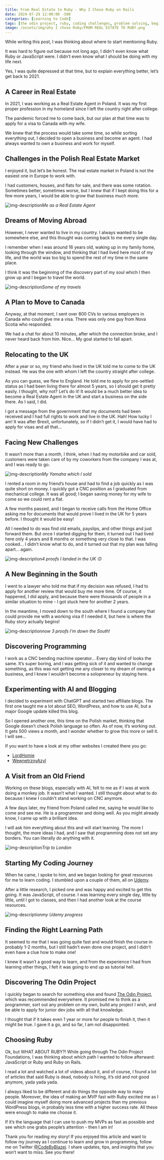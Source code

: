 ```yaml
---
title: From Real Estate to Ruby - Why I Chose Ruby on Rails
date: 2024-07-29 12:00:00 -500
categories: [Learning to Code]
tags: [the odin project, ruby, coding challenges, problem solving, beginner programmer, coding motivation]     # TAG names should always be lowercase
image: /assets/img/why I chose Ruby/FROM REAL ESTATE TO RUBY.png
---
```


While writing this post, I was thinking about where to start mentioning Ruby. 

It was hard to figure out because not long ago, I didn't even know what Ruby or JavaScript were. I didn’t even know what I should be doing with my life next. 

Yes, I was quite depressed at that time, but to explain everything better, let’s get back to 2021.

## A Career in Real Estate

In 2021, I was working as a Real Estate Agent in Poland. It was my first proper profession in my homeland since I left the country right after college. 

The pandemic forced me to come back, but our plan at that time was to apply for a visa to Canada with my wife. 

We knew that the process would take some time, so while sorting everything out, I decided to open a business and become an agent. I had always wanted to own a business and work for myself.

## Challenges in the Polish Real Estate Market

I enjoyed it, but let’s be honest. The real estate market in Poland is not the easiest one in Europe to work with. 

I had customers, houses, and flats for sale, and there was some rotation. Sometimes better, sometimes worse, but I knew that if I kept doing this for a few more years, I would be able to grow that business much more.

![img-description](/assets/img/why%20I%20chose%20Ruby/me%20as%20an%20agent.png)_Me as a Real Estate Agent_

## Dreams of Moving Abroad

However, I never wanted to live in my country. I always wanted to be somewhere else, and this thought was coming back to me every single day. 

I remember when I was around 16 years old, waking up in my family home, looking through the window, and thinking that I had lived here most of my life, and the world was too big to spend the rest of my time in the same place. 

I think it was the beginning of the discovery part of my soul which I then grow up and I began to travel the world.

![img-description](/assets/img/why%20I%20chose%20Ruby/travels.png)_Some of my travels_

## A Plan to Move to Canada

Anyway, at that moment, I sent over 800 CVs to various employers in Canada who could give me a visa. There was only one guy from Nova Scotia who responded. 

We had a chat for about 10 minutes, after which the connection broke, and I never heard back from him. Nice… My goal started to fall apart. 

## Relocating to the UK

After a year or so, my friend who lived in the UK told me to come to the UK instead. He was the one with whom I left the country straight after college. 

As you can guess, we flew to England. He told me to apply for pre-settled status as I had been living there for almost 5 years, so I should get it pretty easily. I thought, why not? Let’s do it! It would be a much better idea to become a Real Estate Agent in the UK and start a business on the side there. As I said, I did. 

I got a message from the government that my documents had been received and I had full rights to work and live in the UK. Hah! How lucky I am! It was after Brexit, unfortunately, so if I didn’t get it, I would have had to apply for visas and all that...

## Facing New Challenges

It wasn’t more than a month, I think, when I had my motorbike and car sold, customers were taken care of by my coworkers from the company I was at, and I was ready to go.

![img-description](/assets/img/why%20I%20chose%20Ruby/my%20fazer.png)_My Yamaha which I sold_

I rented a room in my friend’s house and had to find a job quickly as I was quite short on money. I quickly got a CNC position as I graduated from mechanical college. It was all good; I began saving money for my wife to come so we could rent a flat. 

A few months passed, and I began to receive calls from the Home Office asking me for documents that would prove I lived in the UK for 5 years before. I thought it would be easy! 

All I needed to do was find old emails, payslips, and other things and just forward them. But once I started digging for them, it turned out I had lived here only 4 years and 8 months or something very close to that. I was cooked… I didn’t know what to do, and it turned out that my plan was falling apart… again.

![img-description](/assets/img/why%20I%20chose%20Ruby/4%20proves.png)_4 proofs I landed in the UK :D_

## A New Beginning in the South

I went to a lawyer who told me that if my decision was refused, I had to apply for another review that would buy me more time. Of course, it happened, I did apply, and because there were thousands of people in a similar situation to mine - I got stuck here for another 2 years. 

In the meantime, I moved down to the south where I found a company that could provide me with a working visa if I needed it, but here is where the Ruby story actually begins!

![img-description](/assets/img/why%20I%20chose%20Ruby/3%20proofs.png)_now 3 proofs I'm down the South!_


## Discovering Programming

I work as a CNC bending machine operator… Every day kind of looks the same. It’s super boring, and I was getting sick of it and wanted to change something, as this was not getting me any closer to my dream of owning a business, and I knew I wouldn’t become a solopreneur by staying here.

## Experimenting with AI and Blogging

I decided to experiment with ChatGPT and started two affiliate blogs. The first one taught me a lot about SEO, WordPress, and how to use AI, but a major Google update killed this blog. 

So I opened another one, this time on the Polish market, thinking that Google doesn’t check Polish language so often. As of now, it’s working out. It gets 500 views a month, and I wonder whether to grow this more or sell it. I will see…

If you want to have a look at my other websites I created there you go:

- [LordHomie](https://lordhomie.com/)
- [WewnetrznyAzyl](https://wewnetrznyazyl.pl/)

## A Visit from an Old Friend

Working on these blogs, especially with AI, felt to me as if I was at work doing a monkey job. It wasn’t what I wanted. I still thought about what to do because I knew I couldn’t stand working on CNC anymore.

A few days later, my friend from Poland called me, saying he would like to come and see me. He is a programmer and doing well. As you might already know, I came up with a brilliant idea. 

I will ask him everything about this and will start learning. The more I thought, the more ideas I had, and I saw that programming does not set any borders. You can literally do anything with it.

![img-description](/assets/img/why%20I%20chose%20Ruby/trip%20to%20london.png)_Trip to London_

## Starting My Coding Journey

When he came, I spoke to him, and we began looking for great resources for me to learn coding. I stumbled upon a couple of them, all on [Udemy](https://www.udemy.com/).

After a little research, I picked one and was happy and excited to get this going. It was JavaScript, of course. I was learning every single day, little by little, until I got to classes, and then I had another look at the course resources.

![img-description](/assets/img/why%20I%20chose%20Ruby/udemy%20course.png)_my Udemy progress_

## Finding the Right Learning Path

It seemed to me that I was going quite fast and would finish the course in probably 1-2 months, but I still hadn’t even done one project, and I didn’t even have a clue how to make one!

I knew it wasn’t a good way to learn, and from the experience I had from learning other things, I felt it was going to end up as tutorial hell.

## Discovering The Odin Project

I quickly began to search for something else and found [The Odin Project](https://www.theodinproject.com/), which was recommended everywhere. It promised me to think as a programmer, sort out any problem on my own, build any project I wish, and be able to apply for junior dev jobs with all that knowledge. 

I thought that if it takes even 1 year or more for people to finish it, then it might be true. I gave it a go, and so far, I am not disappointed.

## Choosing Ruby

Ok, but WHAT ABOUT RUBY?! While going through The Odin Project Foundations, I was thinking about which path I wanted to follow afterward: JavaScript or Ruby and Ruby on Rails. 

I read a lot and watched a lot of videos about it, and of course, I found a lot of articles that said Ruby is dead, nobody is hiring, it’s old and not good anymore, yada yada yada. 

I always liked to be different and do things the opposite way to many people. Moreover, the idea of making an MVP fast with Ruby excited me as I could imagine myself doing more advanced projects than my previous WordPress blogs, in probably less time with a higher success rate. All these were enough to make me choose it. 

If it’s the language that I can use to push my MVPs as fast as possible and see which one grabs people’s attention - then I am in!

Thank you for reading my story! If you enjoyed this article and want to follow my journey as I continue to learn and grow in programming, follow me on Twitter [@CodeByBlazej](https://x.com/CodeByBlazej). I share updates, tips, and insights that you won’t want to miss. See you there!
